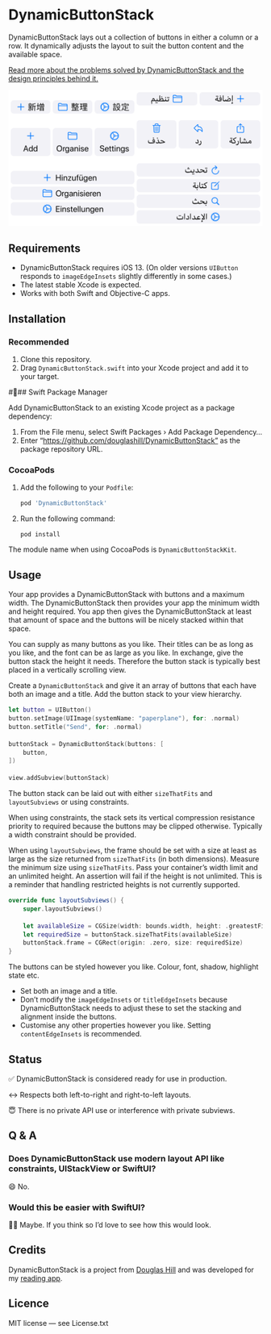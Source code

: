 # DynamicButtonStack

DynamicButtonStack lays out a collection of buttons in either a column or a row. It dynamically adjusts the layout to suit the button content and the available space.

[Read more about the problems solved by DynamicButtonStack and the design principles behind it.](https://douglashill.co/dynamic-button-stack/)

![Composite screenshot of DynamicButtonStack in various languages. Chinese, English, German, Arabic.](screenshot.png)

## Requirements

- DynamicButtonStack requires iOS 13. (On older versions `UIButton` responds to `imageEdgeInsets` slightly differently in some cases.)
- The latest stable Xcode is expected.
- Works with both Swift and Objective-C apps.

## Installation

### Recommended

1. Clone this repository.
2. Drag `DynamicButtonStack.swift` into your Xcode project and add it to your target.

### Swift Package Manager

Add DynamicButtonStack to an existing Xcode project as a package dependency:

1. From the File menu, select Swift Packages › Add Package Dependency…
2. Enter “https://github.com/douglashill/DynamicButtonStack” as the package repository URL.

### CocoaPods

1. Add the following to your `Podfile`:
    
    ```ruby
    pod 'DynamicButtonStack'
    ```
    
2. Run the following command:
    
    ```
    pod install
    ```

The module name when using CocoaPods is `DynamicButtonStackKit`.

## Usage

Your app provides a DynamicButtonStack with buttons and a maximum width. The DynamicButtonStack then provides your app the minimum width and height required. You app then gives the DynamicButtonStack at least that amount of space and the buttons will be nicely stacked within that space.

You can supply as many buttons as you like. Their titles can be as long as you like, and the font can be as large as you like. In exchange, give the button stack the height it needs. Therefore the button stack is typically best placed in a vertically scrolling view.

Create a `DynamicButtonStack` and give it an array of buttons that each have both an image and a title. Add the button stack to your view hierarchy.

```swift
let button = UIButton()
button.setImage(UIImage(systemName: "paperplane"), for: .normal)
button.setTitle("Send", for: .normal)

buttonStack = DynamicButtonStack(buttons: [
    button,
])

view.addSubview(buttonStack)
```

The button stack can be laid out with either `sizeThatFits` and `layoutSubviews` or using constraints.

When using constraints, the stack sets its vertical compression resistance priority to required because the buttons may be clipped otherwise. Typically a width constraint should be provided.

When using `layoutSubviews`, the frame should be set with a size at least as large as the size returned from `sizeThatFits` (in both dimensions). Measure the minimum size using `sizeThatFits`. Pass your container’s width limit and an unlimited height. An assertion will fail if the height is not unlimited. This is a reminder that handling restricted heights is not currently supported.

```swift
override func layoutSubviews() {
    super.layoutSubviews()
    
    let availableSize = CGSize(width: bounds.width, height: .greatestFiniteMagnitude)
    let requiredSize = buttonStack.sizeThatFits(availableSize)
    buttonStack.frame = CGRect(origin: .zero, size: requiredSize)
}
```

The buttons can be styled however you like. Colour, font, shadow, highlight state etc.

- Set both an image and a title.
- Don’t modify the `imageEdgeInsets` or `titleEdgeInsets` because DynamicButtonStack needs to adjust these to set the stacking and alignment inside the buttons.
- Customise any other properties however you like. Setting `contentEdgeInsets` is recommended.

## Status

✅ DynamicButtonStack is considered ready for use in production.

↔️ Respects both left-to-right and right-to-left layouts.

😇 There is no private API use or interference with private subviews.

## Q & A

### Does DynamicButtonStack use modern layout API like constraints, UIStackView or SwiftUI?

😄 No.

### Would this be easier with SwiftUI?

🤷‍♂️ Maybe. If you think so I’d love to see how this would look.

## Credits

DynamicButtonStack is a project from [Douglas Hill](https://douglashill.co/) and was developed for my [reading app](https://douglashill.co/reading-app/).

## Licence

MIT license — see License.txt
